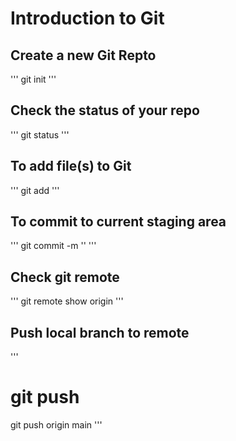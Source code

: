 # Introduction to Git

## Create a new Git Repto

'''
git init
'''

## Check the status of your repo

'''
git status
'''

## To add file(s) to Git

'''
git add <filename2><filename2>
'''

## To commit to current staging area

'''
git commit -m '<your commit message here>'
'''

## Check git remote

'''
git remote show origin
'''

## Push local branch to remote

'''
# git push <remote name> <branch name>
git push origin main
'''